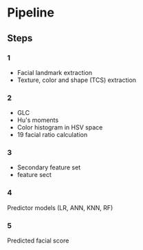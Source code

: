# Pipeline #
## Steps ##
### 1 ###
- Facial landmark extraction
- Texture, color and shape (TCS) extraction

### 2 ###
- GLC
- Hu's moments
- Color histogram in HSV space
- 19 facial ratio calculation

### 3 ###
- Secondary feature set
- feature sect

### 4 ###
Predictor models (LR, ANN, KNN, RF)

### 5 ###
Predicted facial score

